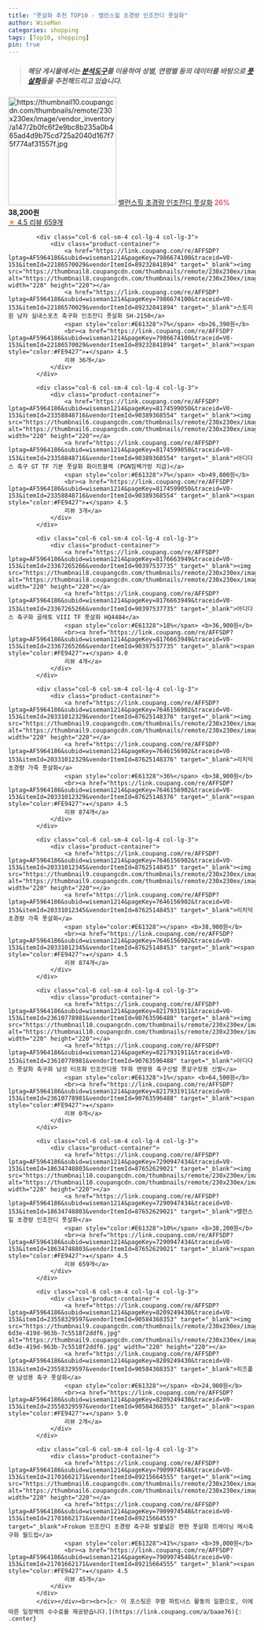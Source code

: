 ```yaml
---
title: "풋살화 추천 TOP10 - 밸런스힐 초경량 인조잔디 풋살화"
author: WiseMan
categories: shopping
tags: [Top10, shopping]
pin: true
---
```


> ##### 해당 게시물에서는 [**분석도구**](https://itemscout.io/)를 이용하여 **성별**, **연령별** 등의 데이터를 바탕으로 [**풋살화**](https://link.coupang.com/a/baae76)들을 추천해드리고 있습니다.
<div class="container"><div class="row">
            <div class="col-6 col-sm-4 col-lg-4 col-lg-3">
                <div class="product-container">
                    <a href="https://link.coupang.com/re/AFFSDP?lptag=AF5964186&subid=wiseman1214&pageKey=7290947434&traceid=V0-153&itemId=18634748803&vendorItemId=87652629021" target="_blank"><img src="https://thumbnail10.coupangcdn.com/thumbnails/remote/230x230ex/image/vendor_inventory/a147/2b0fc6f2e9bc8b235a0b465ad4d9b75cd725a2040d167f75f774af31557f.jpg" alt="https://thumbnail10.coupangcdn.com/thumbnails/remote/230x230ex/image/vendor_inventory/a147/2b0fc6f2e9bc8b235a0b465ad4d9b75cd725a2040d167f75f774af31557f.jpg" width="220" height="220"></a>
                    <a href="https://link.coupang.com/re/AFFSDP?lptag=AF5964186&subid=wiseman1214&pageKey=7290947434&traceid=V0-153&itemId=18634748803&vendorItemId=87652629021" target="_blank">밸런스힐 초경량 인조잔디 풋살화</a>
                    <span style="color:#E61328">26%</span> <b>38,200원</b>
                    <br><a href="https://link.coupang.com/re/AFFSDP?lptag=AF5964186&subid=wiseman1214&pageKey=7290947434&traceid=V0-153&itemId=18634748803&vendorItemId=87652629021" target="_blank"><span style="color:#FE9427">★</span> 4.5
                    리뷰 659개</a>
                </div>
            </div>
            
            <div class="col-6 col-sm-4 col-lg-4 col-lg-3">
                <div class="product-container">
                    <a href="https://link.coupang.com/re/AFFSDP?lptag=AF5964186&subid=wiseman1214&pageKey=7986674100&traceid=V0-153&itemId=22186570029&vendorItemId=89232841894" target="_blank"><img src="https://thumbnail8.coupangcdn.com/thumbnails/remote/230x230ex/image/vendor_inventory/6cf5/b195e362cc55463584ab06bcde4432da91f79286117e8218325cd34492be.jpg" alt="https://thumbnail8.coupangcdn.com/thumbnails/remote/230x230ex/image/vendor_inventory/6cf5/b195e362cc55463584ab06bcde4432da91f79286117e8218325cd34492be.jpg" width="220" height="220"></a>
                    <a href="https://link.coupang.com/re/AFFSDP?lptag=AF5964186&subid=wiseman1214&pageKey=7986674100&traceid=V0-153&itemId=22186570029&vendorItemId=89232841894" target="_blank">스토리원 남자 실내스포츠 축구화 인조잔디 풋살화 SH-2150</a>
                    <span style="color:#E61328">7%</span> <b>26,390원</b>
                    <br><a href="https://link.coupang.com/re/AFFSDP?lptag=AF5964186&subid=wiseman1214&pageKey=7986674100&traceid=V0-153&itemId=22186570029&vendorItemId=89232841894" target="_blank"><span style="color:#FE9427">★</span> 4.5
                    리뷰 36개</a>
                </div>
            </div>
            
            <div class="col-6 col-sm-4 col-lg-4 col-lg-3">
                <div class="product-container">
                    <a href="https://link.coupang.com/re/AFFSDP?lptag=AF5964186&subid=wiseman1214&pageKey=8174599050&traceid=V0-153&itemId=23358848716&vendorItemId=90389368554" target="_blank"><img src="https://thumbnail6.coupangcdn.com/thumbnails/remote/230x230ex/image/vendor_inventory/5cf3/93ef1cc17783783908bef66244c9b48c332358890d033e4ebd5db48fe7b6.jpg" alt="https://thumbnail6.coupangcdn.com/thumbnails/remote/230x230ex/image/vendor_inventory/5cf3/93ef1cc17783783908bef66244c9b48c332358890d033e4ebd5db48fe7b6.jpg" width="220" height="220"></a>
                    <a href="https://link.coupang.com/re/AFFSDP?lptag=AF5964186&subid=wiseman1214&pageKey=8174599050&traceid=V0-153&itemId=23358848716&vendorItemId=90389368554" target="_blank">아디다스 축구 GT TF 기본 풋살화 화이트블랙 (PGN짐쌕가방 지급)</a>
                    <span style="color:#E61328">7%</span> <b>49,800원</b>
                    <br><a href="https://link.coupang.com/re/AFFSDP?lptag=AF5964186&subid=wiseman1214&pageKey=8174599050&traceid=V0-153&itemId=23358848716&vendorItemId=90389368554" target="_blank"><span style="color:#FE9427">★</span> 4.5
                    리뷰 3개</a>
                </div>
            </div>
            
            <div class="col-6 col-sm-4 col-lg-4 col-lg-3">
                <div class="product-container">
                    <a href="https://link.coupang.com/re/AFFSDP?lptag=AF5964186&subid=wiseman1214&pageKey=8176663949&traceid=V0-153&itemId=23367265266&vendorItemId=90397537735" target="_blank"><img src="https://thumbnail8.coupangcdn.com/thumbnails/remote/230x230ex/image/vendor_inventory/1016/450468ef697a3151759687b851574533447d17cf4afde8c270d6402f7c1d.jpg" alt="https://thumbnail8.coupangcdn.com/thumbnails/remote/230x230ex/image/vendor_inventory/1016/450468ef697a3151759687b851574533447d17cf4afde8c270d6402f7c1d.jpg" width="220" height="220"></a>
                    <a href="https://link.coupang.com/re/AFFSDP?lptag=AF5964186&subid=wiseman1214&pageKey=8176663949&traceid=V0-153&itemId=23367265266&vendorItemId=90397537735" target="_blank">아디다스 축구화 골레토 VIII TF 풋살화 HQ4484</a>
                    <span style="color:#E61328">18%</span> <b>36,900원</b>
                    <br><a href="https://link.coupang.com/re/AFFSDP?lptag=AF5964186&subid=wiseman1214&pageKey=8176663949&traceid=V0-153&itemId=23367265266&vendorItemId=90397537735" target="_blank"><span style="color:#FE9427">★</span> 4.0
                    리뷰 4개</a>
                </div>
            </div>
            
            <div class="col-6 col-sm-4 col-lg-4 col-lg-3">
                <div class="product-container">
                    <a href="https://link.coupang.com/re/AFFSDP?lptag=AF5964186&subid=wiseman1214&pageKey=7646156902&traceid=V0-153&itemId=20331012329&vendorItemId=87625148376" target="_blank"><img src="https://thumbnail9.coupangcdn.com/thumbnails/remote/230x230ex/image/vendor_inventory/5417/fa71dd0b8bd11bc18b5b6586a6c05caa1048d90ec81daea0fcd8afc6a839.jpg" alt="https://thumbnail9.coupangcdn.com/thumbnails/remote/230x230ex/image/vendor_inventory/5417/fa71dd0b8bd11bc18b5b6586a6c05caa1048d90ec81daea0fcd8afc6a839.jpg" width="220" height="220"></a>
                    <a href="https://link.coupang.com/re/AFFSDP?lptag=AF5964186&subid=wiseman1214&pageKey=7646156902&traceid=V0-153&itemId=20331012329&vendorItemId=87625148376" target="_blank">리치덕 초경량 가죽 풋살화</a>
                    <span style="color:#E61328">36%</span> <b>38,900원</b>
                    <br><a href="https://link.coupang.com/re/AFFSDP?lptag=AF5964186&subid=wiseman1214&pageKey=7646156902&traceid=V0-153&itemId=20331012329&vendorItemId=87625148376" target="_blank"><span style="color:#FE9427">★</span> 4.5
                    리뷰 874개</a>
                </div>
            </div>
            
            <div class="col-6 col-sm-4 col-lg-4 col-lg-3">
                <div class="product-container">
                    <a href="https://link.coupang.com/re/AFFSDP?lptag=AF5964186&subid=wiseman1214&pageKey=7646156902&traceid=V0-153&itemId=20331012345&vendorItemId=87625148453" target="_blank"><img src="https://thumbnail9.coupangcdn.com/thumbnails/remote/230x230ex/image/vendor_inventory/05ce/99c1a7f03d839afd98ff2f412b07091d52ae87ed38dbaaf6401960c6e5a4.jpg" alt="https://thumbnail9.coupangcdn.com/thumbnails/remote/230x230ex/image/vendor_inventory/05ce/99c1a7f03d839afd98ff2f412b07091d52ae87ed38dbaaf6401960c6e5a4.jpg" width="220" height="220"></a>
                    <a href="https://link.coupang.com/re/AFFSDP?lptag=AF5964186&subid=wiseman1214&pageKey=7646156902&traceid=V0-153&itemId=20331012345&vendorItemId=87625148453" target="_blank">리치덕 초경량 가죽 풋살화</a>
                    <span style="color:#E61328"></span> <b>38,900원</b>
                    <br><a href="https://link.coupang.com/re/AFFSDP?lptag=AF5964186&subid=wiseman1214&pageKey=7646156902&traceid=V0-153&itemId=20331012345&vendorItemId=87625148453" target="_blank"><span style="color:#FE9427">★</span> 4.5
                    리뷰 874개</a>
                </div>
            </div>
            
            <div class="col-6 col-sm-4 col-lg-4 col-lg-3">
                <div class="product-container">
                    <a href="https://link.coupang.com/re/AFFSDP?lptag=AF5964186&subid=wiseman1214&pageKey=8217931911&traceid=V0-153&itemId=23610778981&vendorItemId=90763596488" target="_blank"><img src="https://thumbnail10.coupangcdn.com/thumbnails/remote/230x230ex/image/vendor_inventory/2c8b/2872e6fa61c262283072d1d5d042c97ee0168f5751c74b003725eb350af5.jpg" alt="https://thumbnail10.coupangcdn.com/thumbnails/remote/230x230ex/image/vendor_inventory/2c8b/2872e6fa61c262283072d1d5d042c97ee0168f5751c74b003725eb350af5.jpg" width="220" height="220"></a>
                    <a href="https://link.coupang.com/re/AFFSDP?lptag=AF5964186&subid=wiseman1214&pageKey=8217931911&traceid=V0-153&itemId=23610778981&vendorItemId=90763596488" target="_blank">아디다스 풋살화 축구화 남성 터프화 인조잔디용 TF화 맨땅용 축구신발 풋살구장용 신발</a>
                    <span style="color:#E61328">1%</span> <b>64,500원</b>
                    <br><a href="https://link.coupang.com/re/AFFSDP?lptag=AF5964186&subid=wiseman1214&pageKey=8217931911&traceid=V0-153&itemId=23610778981&vendorItemId=90763596488" target="_blank"><span style="color:#FE9427">★</span> 
                    리뷰 0개</a>
                </div>
            </div>
            
            <div class="col-6 col-sm-4 col-lg-4 col-lg-3">
                <div class="product-container">
                    <a href="https://link.coupang.com/re/AFFSDP?lptag=AF5964186&subid=wiseman1214&pageKey=7290947434&traceid=V0-153&itemId=18634748803&vendorItemId=87652629021" target="_blank"><img src="https://thumbnail10.coupangcdn.com/thumbnails/remote/230x230ex/image/vendor_inventory/a147/2b0fc6f2e9bc8b235a0b465ad4d9b75cd725a2040d167f75f774af31557f.jpg" alt="https://thumbnail10.coupangcdn.com/thumbnails/remote/230x230ex/image/vendor_inventory/a147/2b0fc6f2e9bc8b235a0b465ad4d9b75cd725a2040d167f75f774af31557f.jpg" width="220" height="220"></a>
                    <a href="https://link.coupang.com/re/AFFSDP?lptag=AF5964186&subid=wiseman1214&pageKey=7290947434&traceid=V0-153&itemId=18634748803&vendorItemId=87652629021" target="_blank">밸런스힐 초경량 인조잔디 풋살화</a>
                    <span style="color:#E61328">10%</span> <b>38,200원</b>
                    <br><a href="https://link.coupang.com/re/AFFSDP?lptag=AF5964186&subid=wiseman1214&pageKey=7290947434&traceid=V0-153&itemId=18634748803&vendorItemId=87652629021" target="_blank"><span style="color:#FE9427">★</span> 4.5
                    리뷰 659개</a>
                </div>
            </div>
            
            <div class="col-6 col-sm-4 col-lg-4 col-lg-3">
                <div class="product-container">
                    <a href="https://link.coupang.com/re/AFFSDP?lptag=AF5964186&subid=wiseman1214&pageKey=8209249430&traceid=V0-153&itemId=23558329597&vendorItemId=90584368353" target="_blank"><img src="https://thumbnail9.coupangcdn.com/thumbnails/remote/230x230ex/image/retail/images/2024/07/05/12/8/b467b7c8-6d3e-419d-963b-7c5518f2ddf6.jpg" alt="https://thumbnail9.coupangcdn.com/thumbnails/remote/230x230ex/image/retail/images/2024/07/05/12/8/b467b7c8-6d3e-419d-963b-7c5518f2ddf6.jpg" width="220" height="220"></a>
                    <a href="https://link.coupang.com/re/AFFSDP?lptag=AF5964186&subid=wiseman1214&pageKey=8209249430&traceid=V0-153&itemId=23558329597&vendorItemId=90584368353" target="_blank">히즈플랜 남성용 축구 풋살화</a>
                    <span style="color:#E61328"></span> <b>24,900원</b>
                    <br><a href="https://link.coupang.com/re/AFFSDP?lptag=AF5964186&subid=wiseman1214&pageKey=8209249430&traceid=V0-153&itemId=23558329597&vendorItemId=90584368353" target="_blank"><span style="color:#FE9427">★</span> 5.0
                    리뷰 2개</a>
                </div>
            </div>
            
            <div class="col-6 col-sm-4 col-lg-4 col-lg-3">
                <div class="product-container">
                    <a href="https://link.coupang.com/re/AFFSDP?lptag=AF5964186&subid=wiseman1214&pageKey=7909974548&traceid=V0-153&itemId=21701662171&vendorItemId=89215664555" target="_blank"><img src="https://thumbnail6.coupangcdn.com/thumbnails/remote/230x230ex/image/vendor_inventory/c717/ceef0600edf93f016ac9548235af63176c283dbead8bf1716340fffb9df8.jpg" alt="https://thumbnail6.coupangcdn.com/thumbnails/remote/230x230ex/image/vendor_inventory/c717/ceef0600edf93f016ac9548235af63176c283dbead8bf1716340fffb9df8.jpg" width="220" height="220"></a>
                    <a href="https://link.coupang.com/re/AFFSDP?lptag=AF5964186&subid=wiseman1214&pageKey=7909974548&traceid=V0-153&itemId=21701662171&vendorItemId=89215664555" target="_blank">Frokom 인조잔디 초경량 축구화 발볼넓은 편한 풋살화 트레이닝 메시축구화 월드컵</a>
                    <span style="color:#E61328">41%</span> <b>39,000원</b>
                    <br><a href="https://link.coupang.com/re/AFFSDP?lptag=AF5964186&subid=wiseman1214&pageKey=7909974548&traceid=V0-153&itemId=21701662171&vendorItemId=89215664555" target="_blank"><span style="color:#FE9427">★</span> 4.5
                    리뷰 45개</a>
                </div>
            </div>
            </div></div><br><br>[👉 이 포스팅은 쿠팡 파트너스 활동의 일환으로, 이에 따른 일정액의 수수료를 제공받습니다.](https://link.coupang.com/a/baae76){: .center}